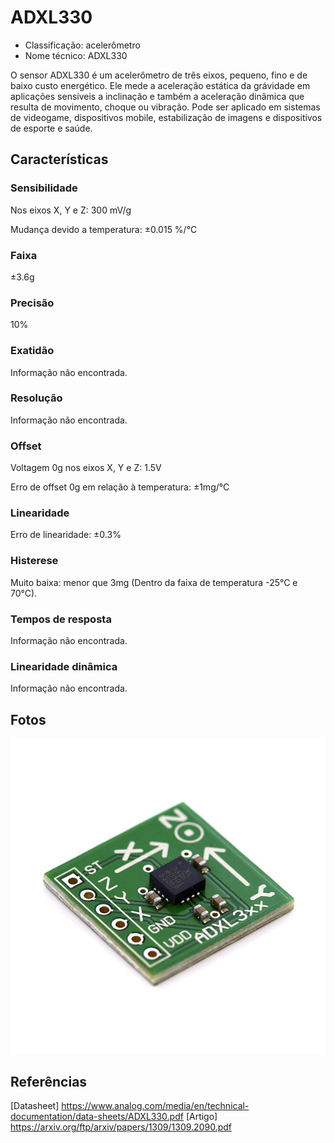 # ADXL330

- Classificação: acelerômetro
- Nome técnico: ADXL330 

O sensor ADXL330 é um acelerômetro de três eixos, pequeno, fino e de baixo custo energético. Ele mede a aceleração estática da grávidade em aplicações sensíveis a inclinação e também a aceleração dinâmica que resulta de movimento, choque ou vibração. Pode ser aplicado em sistemas de videogame, dispositivos mobile, estabilização de imagens e dispositivos de esporte e saúde.

## Características

### Sensibilidade

Nos eixos X, Y e Z: 300 mV/g

Mudança devido a temperatura: ±0.015 %/°C

### Faixa

±3.6g

### Precisão

10%

### Exatidão

Informação não encontrada.

### Resolução

Informação não encontrada.

### Offset

Voltagem 0g nos eixos X, Y e Z: 1.5V

Erro de offset 0g em relação à temperatura: ±1mg/°C

### Linearidade

Erro de linearidade: ±0.3% 

### Histerese

Muito baixa: menor que 3mg (Dentro da faixa de temperatura -25°C e 70°C).

### Tempos de resposta

Informação não encontrada.

### Linearidade dinâmica

Informação não encontrada.

## Fotos


![ADXL](imgs/adxl330.jpg)

## Referências

[Datasheet] https://www.analog.com/media/en/technical-documentation/data-sheets/ADXL330.pdf
[Artigo] https://arxiv.org/ftp/arxiv/papers/1309/1309.2090.pdf
